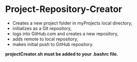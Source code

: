 # Project-Repository-Creator
- Creates a new project folder in myProjects local directory,
- initializes as a Git repository,
- logs into GitHub.com and creates a new repository,
- adds remote to local repository,
- makes initial push to GitHub repository.

<strong>projectCreator.sh must be added to your .bashrc file.</strong>
